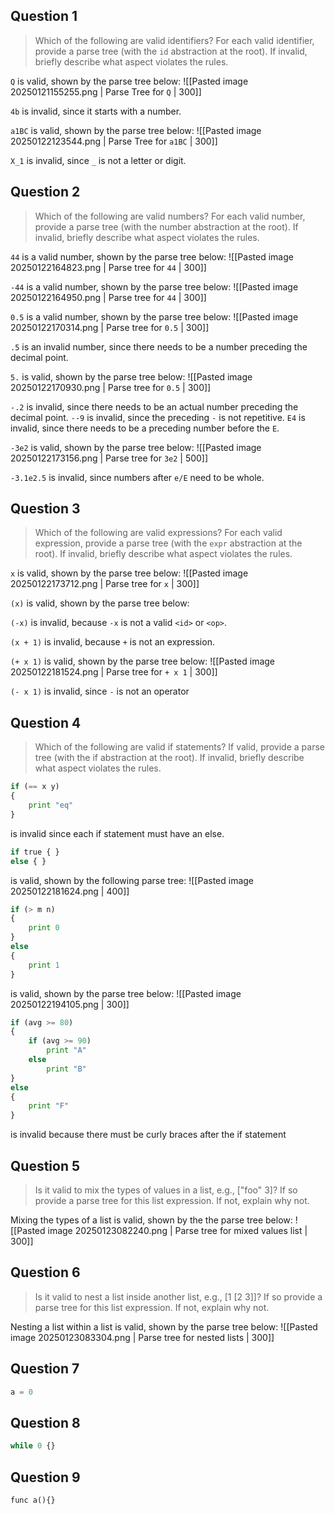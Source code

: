 ## Question 1
>Which of the following are valid identifiers? For each valid identifier, provide a parse tree (with the `id` abstraction at the root). If invalid, briefly describe what aspect violates the rules.

`Q` is valid, shown by the parse tree below:
![[Pasted image 20250121155255.png | Parse Tree for `Q` | 300]]

`4b` is invalid, since it starts with a number.

`a1BC` is valid, shown by the parse tree below:
![[Pasted image 20250122123544.png | Parse Tree for `a1BC` | 300]]

`X_1` is invalid, since `_` is not a letter or digit.
## Question 2
>Which of the following are valid numbers? For each valid number, provide a parse tree (with the number abstraction at the root). If invalid, briefly describe what aspect violates the rules.

`44` is a valid number, shown by the parse tree below:
![[Pasted image 20250122164823.png | Parse tree for `44` | 300]]

`-44` is a valid number, shown by the parse tree below:
![[Pasted image 20250122164950.png | Parse tree for `44` | 300]]

`0.5` is a valid number, shown by the parse tree below:
![[Pasted image 20250122170314.png | Parse tree for `0.5` | 300]]

`.5` is an invalid number, since there needs to be a number preceding the decimal point.

`5.` is valid, shown by the parse tree below:
![[Pasted image 20250122170930.png | Parse tree for `0.5` | 300]]

`-.2` is invalid, since there needs to be an actual number preceding the decimal point.
`--9` is invalid, since the preceding `-` is not repetitive.
`E4` is invalid, since there needs to be a preceding number before the `E`.

`-3e2` is valid, shown by the parse tree below:
![[Pasted image 20250122173156.png | Parse tree for `3e2` | 500]]

`-3.1e2.5` is invalid, since numbers after `e/E` need to be whole.
## Question 3
>Which of the following are valid expressions? For each valid expression, provide a parse tree (with the `expr` abstraction at the root). If invalid, briefly describe what aspect violates the rules.

`x` is valid, shown by the parse tree below:
![[Pasted image 20250122173712.png | Parse tree for `x` | 300]]

`(x)` is valid, shown by the parse tree below:

`(-x)`  is invalid, because `-x` is not a valid `<id>` or `<op>`.

`(x + 1)` is invalid, because `+` is not an expression.

`(+ x 1)` is valid, shown by the parse tree below: 
![[Pasted image 20250122181524.png | Parse tree for `+ x 1` | 300]]

`(- x 1)` is invalid, since `-` is not an operator
## Question 4
>Which of the following are valid if statements? If valid, provide a parse tree (with the if abstraction at the root). If invalid, briefly describe what aspect violates the rules.

```python
if (== x y)
{
	print "eq"
}
```
is invalid since each if statement must have an else.

```python
if true { }
else { }
```
is valid, shown by the following parse tree:
![[Pasted image 20250122181624.png | 400]]

```python
if (> m n)
{
	print 0
}
else
{
	print 1
}
```
is valid, shown by the parse tree below:
![[Pasted image 20250122194105.png | 300]]

```python
if (avg >= 80)
{
	if (avg >= 90)
		print "A"
	else
		print "B"
}
else
{
	print "F"
}
```
is invalid because there must be curly braces after the if statement
## Question 5
>Is it valid to mix the types of values in a list, e.g., ["foo" 3]? If so provide a parse tree for this list expression. If not, explain why not.

Mixing the types of a list is valid, shown by the the parse tree below:
![[Pasted image 20250123082240.png | Parse tree for mixed values list | 300]]
## Question 6
>Is it valid to nest a list inside another list, e.g., [1 [2 3]]? If so provide a parse tree for this list expression. If not, explain why not.

Nesting a list within a list is valid, shown by the parse tree below:
![[Pasted image 20250123083304.png | Parse tree for nested lists | 300]]
## Question 7
```python
a = 0
```
## Question 8
```python
while 0 {}
```
## Question 9
```python
func a(){}
```